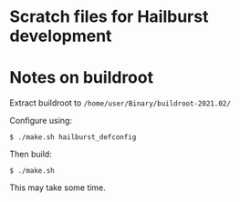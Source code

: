 # Scratch files for Hailburst development

# Notes on buildroot

Extract buildroot to `/home/user/Binary/buildroot-2021.02/`

Configure using:

    $ ./make.sh hailburst_defconfig

Then build:

    $ ./make.sh

This may take some time.
